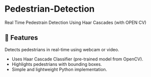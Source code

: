 # Pedestrian-Detection
Real Time Pedestrain Detection Using Haar Cascades (with OPEN CV)


## 📌 Features
Detects pedestrians in real-time using webcam or video.
- Uses Haar Cascade Classifier (pre-trained model from OpenCV).
- Highlights pedestrians with bounding boxes.
- Simple and lightweight Python implementation.
